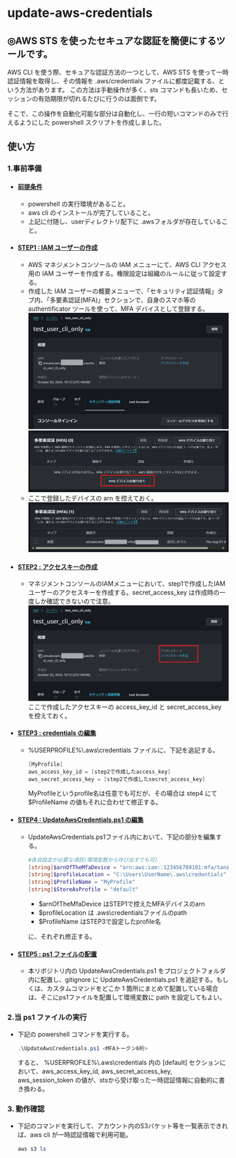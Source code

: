 # update-aws-credentials

## ◎AWS STS を使ったセキュアな認証を簡便にするツールです。

AWS CLI を使う際、セキュアな認証方法の一つとして、AWS STS を使って一時認証情報を取得し、その情報を .aws/credentials ファイルに都度記載する、という方法があります。
この方法は手動操作が多く、sts コマンドも長いため、セッションの有効期限が切れるたびに行うのは面倒です。

そこで、この操作を自動化可能な部分は自動化し、一行の短いコマンドのみで行えるようにした powershell スクリプトを作成しました。

## 使い方

### 1.事前準備
- #### **<u>前提条件</u>**
  - powershell の実行環境があること。
  - aws cli のインストールが完了していること。
  - 上記に付随し、userディレクトリ配下に .awsフォルダが存在していること。
- #### **<u>STEP1 : IAM ユーザーの作成</u>**

  - AWS マネジメントコンソールの IAM メニューにて、AWS CLI アクセス用の IAM ユーザーを作成する。権限設定は組織のルールに従って設定する。
  - 作成した IAM ユーザーの概要メニューで、「セキュリティ認証情報」タブ内、「多要素認証(MFA)」セクションで、自身のスマホ等の authentificator ツールを使って、MFA デバイスとして登録する。
    ![alt text](readme_images\fig_security_tab_on_IAM.png)
    ![alt text](readme_images\fig_MFA_device_assignment.png)
  - ここで登録したデバイスの arn を控えておく。
    ![alt text](readme_images\fig_MFA_device_arn.png)

- #### **<u>STEP2 : アクセスキーの作成 </u>**
  - マネジメントコンソールのIAMメニューにおいて、step1で作成したIAMユーザーのアクセスキーを作成する。secret_access_key は作成時の一度しか確認できないので注意。
  ![alt text](readme_images\fig_publish_access_key.png)
  ここで作成したアクセスキーの access_key_id と secret_access_key を控えておく。


- #### **<u>STEP3 : credentials の編集 </u>**
  - %USERPROFILE%\\.aws\credentials ファイルに、下記を追記する。
    ```powershell
    [MyProfile]
    aws_access_key_id = [step2で作成したaccess_key]
    aws_secret_access_key = [step2で作成したsecret_access_key]
    ```
    MyProfileというprofile名は任意でも可だが、その場合は step4 にて $ProfileName の値もそれに合わせて修正する。

- #### **<u>STEP4 : UpdateAwsCredentials.ps1 の編集 </u>**
  - UpdateAwsCredentials.ps1ファイル内において、下記の部分を編集する。
    ```powershell
    #各自設定が必要な項目(環境変数から呼び出すでも可)
    [string]$arnOfTheMfaDevice = "arn:aws:iam::123456789101:mfa/tanaka_iphone"
    [string]$profileLocation = "C:\Users\UserName\.aws\credentials"
    [string]$ProfileName = "MyProfile"
    [string]$StoreAsProfile = "default"
    ```
    - $arnOfTheMfaDevice はSTEP1で控えたMFAデバイスのarn 
    - $profileLocation は .aws\credentialsファイルのpath
    - $ProfileName はSTEP3で設定したprofile名
    
    に、それぞれ修正する。



- #### **<u>STEP5 : ps1 ファイルの配置</u>**
  - 本リポジトリ内の UpdateAwsCredentials.ps1 をプロジェクトフォルダ内に配置し、gitignore に UpdateAwsCredentials.ps1 を追記する。もしくは、カスタムコマンドをどこか 1 箇所にまとめて配置している場合は、そこにps1ファイルを配置して環境変数に path を設定してもよい。

### 2.当 ps1 ファイルの実行

- 下記の powershell コマンドを実行する。
  ```powershell
  .\UpdateAwsCredentials.ps1 <MFAトークン6桁>
  ```
  すると、
  %USERPROFILE%\\.aws\credentials 内の [default] セクションにおいて、aws_access_key_id, aws_secret_access_key, aws_session_token の値が、stsから受け取った一時認証情報に自動的に書き換わる。


### 3. 動作確認
-  下記のコマンドを実行して、アカウント内のS3バケット等を一覧表示できれば、aws cli が一時認証情報で利用可能。
    ```powershell
    aws s3 ls
    ```
